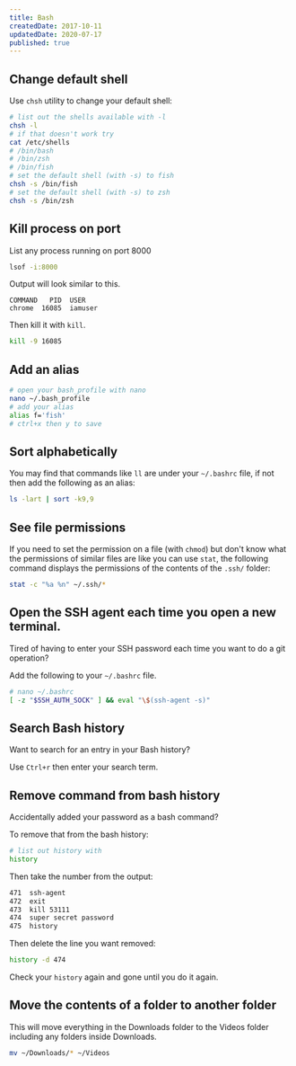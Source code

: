```yaml
---
title: Bash
createdDate: 2017-10-11
updatedDate: 2020-07-17
published: true
---
```


## Change default shell

Use `chsh` utility to change your default shell:

```bash
# list out the shells available with -l
chsh -l
# if that doesn't work try
cat /etc/shells
# /bin/bash
# /bin/zsh
# /bin/fish
# set the default shell (with -s) to fish
chsh -s /bin/fish
# set the default shell (with -s) to zsh
chsh -s /bin/zsh
```

## Kill process on port

List any process running on port 8000

```bash
lsof -i:8000
```

Output will look similar to this.

```text
COMMAND   PID  USER
chrome  16085  iamuser
```

Then kill it with `kill`.

```bash
kill -9 16085
```

## Add an alias

```bash
# open your bash_profile with nano
nano ~/.bash_profile
# add your alias
alias f='fish'
# ctrl+x then y to save
```

## Sort alphabetically

You may find that commands like `ll` are under your `~/.bashrc` file,
if not then add the following as an alias:

```bash
ls -lart | sort -k9,9
```

## See file permissions

If you need to set the permission on a file (with `chmod`) but don't
know what the permissions of similar files are like you can use
`stat`, the following command displays the permissions of the contents
of the `.ssh/` folder:

```bash
stat -c "%a %n" ~/.ssh/*
```

## Open the SSH agent each time you open a new terminal.

Tired of having to enter your SSH password each time you want to do a
git operation?

Add the following to your `~/.bashrc` file.

```bash
# nano ~/.bashrc
[ -z "$SSH_AUTH_SOCK" ] && eval "\$(ssh-agent -s)"
```

## Search Bash history

Want to search for an entry in your Bash history?

Use `Ctrl+r` then enter your search term.

## Remove command from bash history

Accidentally added your password as a bash command?

To remove that from the bash history:

```bash
# list out history with
history
```

Then take the number from the output:

```bash
471  ssh-agent
472  exit
473  kill 53111
474  super secret password
475  history
```

Then delete the line you want removed:

```bash
history -d 474
```

Check your `history` again and gone until you do it again.

## Move the contents of a folder to another folder

This will move everything in the Downloads folder to the Videos folder
including any folders inside Downloads.

```bash
mv ~/Downloads/* ~/Videos
```
